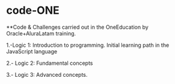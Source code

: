 # code-ONE
**Code & Challenges carried out in the OneEducation by Oracle+AluraLatam training.


1.-Logic 1:
 Introduction to programming.
    Initial learning path in the JavaScript language

2.- Logic 2: Fundamental concepts

3.- Logic 3: Advanced concepts.
